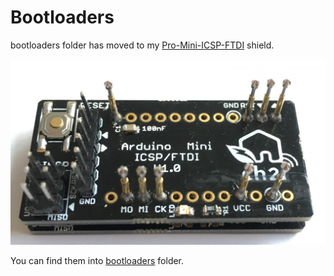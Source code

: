 Bootloaders
===========

bootloaders folder has moved to my [Pro-Mini-ICSP-FTDI](https://github.com/hallard/Pro-Mini-ICSP-FTDI) shield.

![Pro-Mini-ICSP-FTDI](https://raw.githubusercontent.com/hallard/Pro-Mini-ICSP-FTDI/master/pictures/Pro-Mini-ICSP-FTDI-assembled.jpg) 

You can find them into [bootloaders](https://github.com/hallard/Pro-Mini-ICSP-FTDI/tree/master/bootloaders) folder.


